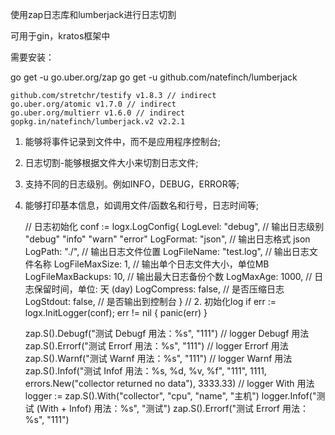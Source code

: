 使用zap日志库和lumberjack进行日志切割

可用于gin，kratos框架中

需要安装：

go get -u go.uber.org/zap
go get -u github.com/natefinch/lumberjack

	github.com/stretchr/testify v1.8.3 // indirect
	go.uber.org/atomic v1.7.0 // indirect
	go.uber.org/multierr v1.6.0 // indirect
	gopkg.in/natefinch/lumberjack.v2 v2.2.1

1. 能够将事件记录到文件中，而不是应用程序控制台;
2. 日志切割-能够根据文件大小来切割日志文件;
3. 支持不同的日志级别。例如INFO，DEBUG，ERROR等;
4. 能够打印基本信息，如调用文件/函数名和行号，日志时间等;



	// 日志初始化
	conf := logx.LogConfig{
		LogLevel:          "debug",    // 输出日志级别 "debug" "info" "warn" "error"
		LogFormat:         "json",     // 输出日志格式  json
		LogPath:           "./",       // 输出日志文件位置
		LogFileName:       "test.log", // 输出日志文件名称
		LogFileMaxSize:    1,          // 输出单个日志文件大小，单位MB
		LogFileMaxBackups: 10,         // 输出最大日志备份个数
		LogMaxAge:         1000,       // 日志保留时间，单位: 天 (day)
		LogCompress:       false,      // 是否压缩日志
		LogStdout:         false,      // 是否输出到控制台
	}
	// 2. 初始化log
	if err := logx.InitLogger(conf); err != nil {
		panic(err)
	}

	zap.S().Debugf("测试 Debugf 用法：%s", "111") // logger Debugf 用法
	zap.S().Errorf("测试 Errorf 用法：%s", "111") // logger Errorf 用法
	zap.S().Warnf("测试 Warnf 用法：%s", "111")   // logger Warnf 用法
	zap.S().Infof("测试 Infof 用法：%s, %d, %v, %f", "111", 1111, errors.New("collector returned no data"), 3333.33)
	// logger With 用法
	logger := zap.S().With("collector", "cpu", "name", "主机")
	logger.Infof("测试 (With + Infof) 用法：%s", "测试")
	zap.S().Errorf("测试 Errorf 用法：%s", "111")


